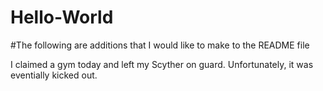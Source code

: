 # Hello-World

#The following are additions that I would like to make to the README file

I claimed a gym today and left my Scyther on guard.  Unfortunately, it was eventially kicked out.
